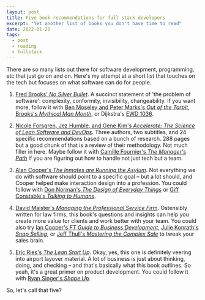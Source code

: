 ```yaml
---
layout: post
title: Five book recommendations for full stack developers
excerpt: "Yet another list of books you don't have time to read"
date: 2022-01-28
tags:
  - post
  - reading
  - fullstack
---
```


There are so many lists out there for software development, programming, etc that just go on and on.  Here's my attempt at a short list that touches on the tech but focuses on what software can do for people.

1. [Fred Brooks' _No Silver Bullet_](http://worrydream.com/refs/Brooks-NoSilverBullet.pdf).  A succinct statement of 'the problem of software': complexity, conformity, invisibility, changeability.  If you want more, follow it with [Ben Moseley and Peter Marks's _Out of the Tarpit_](http://curtclifton.net/papers/MoseleyMarks06a.pdf), [Brooks's _Mythical Man Month_](https://www.amazon.com/Mythical-Man-Month-Software-Engineering-Anniversary/dp/0201835959), or Dijkstra's [EWD 1036](https://www.cs.utexas.edu/~EWD/transcriptions/EWD10xx/EWD1036.html).

2. [Nicole Forsgren, Jez Humble, and Gene Kim's _Accelerate: The Science of Lean Software and DevOps_](https://www.amazon.com/Accelerate-Software-Performing-Technology-Organizations/dp/1942788339).  Three authors, two subtitles, and 24 specific recommendations based on a bunch of research. 288 pages but a good chunk of that is a review of their methodology.  Not much filler in here. Maybe follow it with [Camille Fournier's _The Manager's Path_](https://www.amazon.com/Managers-Path-Leaders-Navigating-Growth/dp/1491973897) if you are figuring out how to handle not just tech but a team.

3. [Alan Cooper's _The Inmates are Running the Asylum_](https://www.amazon.com/Inmates-Are-Running-Asylum-Products/dp/0672326140). Not everything we do with software should point to a specific goal – but a lot should, and Cooper helped make interaction design into a profession. You could follow with [Don Norman's _The Design of Everyday Things_](https://www.amazon.com/Design-Everyday-Things-Revised-Expanded/dp/0465050654/ref=sr_1_1?keywords=the+design+of+everyday+things&qid=1643430479&s=books&sprefix=the+desing+o%2Cstripbooks%2C88&sr=1-1) or [Giff Constable's _Talking to Humans_](https://s3.amazonaws.com/TalkingtoHumans/Talking+to+Humans.pdf).

4. [David Maister's _Managing the Professional Service Firm_](https://www.amazon.com/Managing-Professional-Service-David-Maister/dp/0684834316). Ostensibly written for law firms, this book's questions and insights can help you create more value for clients and work better with your team.  You could also try [Ian Cooper's _FT Guide to Business Development_](https://www.amazon.com/Financial-Times-Guide-Business-Development/dp/0273759531), [Julie Konrath's _Snap Selling_](https://www.amazon.com/SNAP-Selling-Business-Frazzled-Customers/dp/1591844703/), or [Jeff Thull's _Mastering the Complex Sale_](https://www.amazon.com/Mastering-Complex-Sale-Compete-Stakes/dp/0470533110) to tweak your sales brain.

5. [Eric Ries's _The Lean Start Up_](https://www.amazon.com/Lean-Startup-Entrepreneurs-Continuous-Innovation/dp/0307887898). Okay, yes, this one is definitely veering into airport layover material.  A lot of business is just about thinking, doing, and checking – and that's basically what this book outlines.  So yeah, it's a great primer on product development. You could follow it with [Ryan Singer's _Shape Up_](https://basecamp.com/shapeup).

So, let's call that five?
